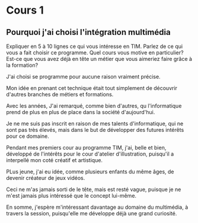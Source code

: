 # Cours 1

## Pourquoi j'ai choisi l'intégration multimédia

Expliquer en 5 à 10 lignes ce qui vous intéresse en TIM. Parlez de ce qui vous a fait choisir ce programme. Quel cours vous motive en particulier? Est-ce que vous avez déjà en tête un métier que vous aimeriez faire grâce à la formation?

J'ai choisi se programme pour aucune raison vraiment précise.

Mon idée en prenant cet technique était tout simplement de découvrir d'autres branches de métiers et formations.

Avec les années, J'ai remarqué, comme bien d'autres, qu l'informatique prend de plus en plus de place dans la société d'aujourd'hui.

Je ne me suis pas inscrit en raison de mes talents d'informatique, qui ne sont pas très élevés, mais dans le but de développer des futures intérêts pour ce domaine.

Pendant mes premiers cour au programme TIM, j'ai, belle et bien, développé de l'intérêts pour le cour d'atelier d'illustration, puisqu'il a interpellé mon coté créatif et artistique.

PLus jeune, j'ai eu idée, comme plusieurs enfants du même âges, de devenir créateur de jeux vidéos.

Ceci ne m'as jamais sorti de le tête, mais est resté vague, puisque je ne m'est jamais plus intéressé que le concept lui-même.

En somme, j'espère m'intéressant davantage au domaine du multimédia, à travers la session, puisqu'elle me développe déjà une grand curiosité.




